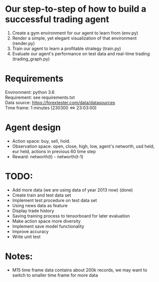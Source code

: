 # Our step-to-step of how to build a successful trading agent  
1. Create a gym environment for our agent to learn from (env.py)  
2. Render a simple, yet elegant visualization of that environment (render.py)  
3. Train our agent to learn a profitable strategy (train.py)  
4. Evaluate our agent's performance on test data and real-time trading (trading_graph.py)  
  
# Requirements  
Environment: python 3.6  
Requirement: see requirements.txt  
Data source: https://forextester.com/data/datasources  
Time frame: 1 minutes (230300 <=> 23:03:00)
  
# Agent design  
- Action space: buy, sell, hold.  
- Observation space: open, close, high, low, agent's networth, usd held, eur held, actions in previous 60 time step  
- Reward: networth(t) - networth(t-1)  
  
# TODO:  
- Add more data (we are using data of year 2013 now) (done)  
- Create train and test data set  
- Implement test procedure on test data set  
- Using news data as feature  
- Display trade history  
- Saving training process to tensorboard for later evaluation  
- Make action space more diversity  
- Implement save model functionality  
- Improve accuracy  
- Write unit test  
  
# Notes:  
- M15 time frame data contains about 200k records, we may want to switch to smaller time frame for more data  

